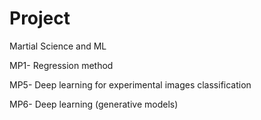 # Project
Martial Science and ML

MP1- Regression method

MP5- Deep learning for experimental images classification


MP6- Deep learning (generative models)

